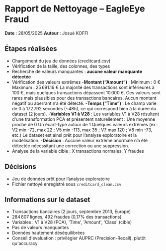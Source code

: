 # Rapport de Nettoyage – EagleEye Fraud

**Date** : 28/05/2025
**Auteur** : Josué KOFFI

## Étapes réalisées

- Chargement du jeu de données (creditcard.csv)
- Vérification de la taille, des colonnes, des types
- Recherche de valeurs manquantes : **aucune valeur manquante détectée**
- Vérification des valeurs extrêmes
    -**Montant (“Amount”)** :
        Minimum : 0 €
        Maximum : 25 691.16 €
        La majorité des transactions sont inférieures à 100 €, mais quelques transactions dépassent 10 000 €. Ces valeurs sont rares mais plausibles pour des transactions bancaires. Aucun montant négatif ou aberrant n’a été détecté.
    -**Temps (“Time”)** :
        Le champ varie de 0 à 172 792 secondes (~48h), ce qui correspond bien à la durée du dataset (2 jours).
    -**Variables V1 à V28** :
        Les variables V1 à V28 résultent d'une transformation PCA et présentent naturellement :
            Une moyenne proche de 0
            Un écart-type autour de 1
            Quelques valeurs extrêmes (ex : V2 min -72, max 22 ; V5 min -113, max 35 ; V7 max 120 ; V8 min -73, etc.)
            Le dataset est ainsi prêt pour l’analyse exploratoire et la modélisation.
                -**Décision** :
                    Aucune valeur extrême anormale n’a été détectée nécessitant une correction ou une suppression.
- Analyse de la variable cible : X transactions normales, Y fraudes

## Décisions

- Jeu de données prêt pour l’analyse exploratoire
- Fichier nettoyé enregistré sous `creditcard_clean.csv`

## Informations sur le dataset

- Transactions bancaires (2 jours, septembre 2013, Europe)
- 284 807 lignes, 492 fraudes (0,17% des transactions)
- Variables : V1 à V28 (PCA), 'Time', 'Amount', 'Class' (cible)
- Pas de valeurs manquantes
- Données hautement déséquilibrées
- Conseil d'évaluation : privilégier AUPRC (Precision-Recall), plutôt qu'accuracy
